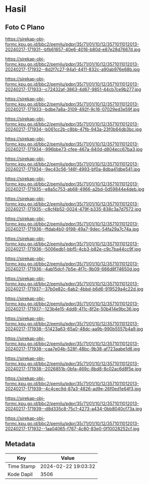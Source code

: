 # Hasil

## Foto C Plano

https://sirekap-obj-formc.kpu.go.id/bbc2/pemilu/pdpr/35/71/01/10/12/3571011012013-20240217-171931--bfb61657-40e6-4016-b80d-e87e28d7667d.jpg

https://sirekap-obj-formc.kpu.go.id/bbc2/pemilu/pdpr/35/71/01/10/12/3571011012013-20240217-171932--8d2f7c27-94a1-4411-832c-a90ab976e68b.jpg

https://sirekap-obj-formc.kpu.go.id/bbc2/pemilu/pdpr/35/71/01/10/12/3571011012013-20240217-171933--c72432af-3863-4d67-9851-44cb7ce9b277.jpg

https://sirekap-obj-formc.kpu.go.id/bbc2/pemilu/pdpr/35/71/01/10/12/3571011012013-20240217-171933--bdbe7a8a-3109-492f-9c16-07029ed3e59f.jpg

https://sirekap-obj-formc.kpu.go.id/bbc2/pemilu/pdpr/35/71/01/10/12/3571011012013-20240217-171934--b061cc2b-c8bb-47fb-943a-23f0b64db3bc.jpg

https://sirekap-obj-formc.kpu.go.id/bbc2/pemilu/pdpr/35/71/01/10/12/3571011012013-20240217-171934--996bbe73-cfee-467a-840d-d804ecc67ba3.jpg

https://sirekap-obj-formc.kpu.go.id/bbc2/pemilu/pdpr/35/71/01/10/12/3571011012013-20240217-171934--9ec43c56-146f-4993-bf0a-8dba41dbe541.jpg

https://sirekap-obj-formc.kpu.go.id/bbc2/pemilu/pdpr/35/71/01/10/12/3571011012013-20240217-171935--e8a5c753-ab68-4966-a2bd-0d59844e4deb.jpg

https://sirekap-obj-formc.kpu.go.id/bbc2/pemilu/pdpr/35/71/01/10/12/3571011012013-20240217-171935--c8cf4b52-0024-479f-b335-838c3a7d7572.jpg

https://sirekap-obj-formc.kpu.go.id/bbc2/pemilu/pdpr/35/71/01/10/12/3571011012013-20240217-171936--ffdab4b0-9198-49a7-9dec-54fa29a7c74a.jpg

https://sirekap-obj-formc.kpu.go.id/bbc2/pemilu/pdpr/35/71/01/10/12/3571011012013-20240217-171936--5006edb1-bbf5-4cb3-b82e-c9c7ba44cc9f.jpg

https://sirekap-obj-formc.kpu.go.id/bbc2/pemilu/pdpr/35/71/01/10/12/3571011012013-20240217-171936--4ab15dcf-7b5e-4f7c-9b09-666d8f74650d.jpg

https://sirekap-obj-formc.kpu.go.id/bbc2/pemilu/pdpr/35/71/01/10/12/3571011012013-20240217-171937--37b0e82c-6ab2-4bbd-b6d6-919529a4c22d.jpg

https://sirekap-obj-formc.kpu.go.id/bbc2/pemilu/pdpr/35/71/01/10/12/3571011012013-20240217-171937--123b4e15-4dd8-411c-8f2e-50b414e9bc36.jpg

https://sirekap-obj-formc.kpu.go.id/bbc2/pemilu/pdpr/35/71/01/10/12/3571011012013-20240217-171938--51423a63-65a0-48dc-aa9b-990b5557b4a9.jpg

https://sirekap-obj-formc.kpu.go.id/bbc2/pemilu/pdpr/35/71/01/10/12/3571011012013-20240217-171938--caa7e04b-528f-48bc-9b38-af723aabe1d6.jpg

https://sirekap-obj-formc.kpu.go.id/bbc2/pemilu/pdpr/35/71/01/10/12/3571011012013-20240217-171938--2026851b-0bfa-469c-8bd8-8c02ac6d8f5e.jpg

https://sirekap-obj-formc.kpu.go.id/bbc2/pemilu/pdpr/35/71/01/10/12/3571011012013-20240217-171939--4c4cec9d-87a3-4826-ad9e-26f0ed1e64f3.jpg

https://sirekap-obj-formc.kpu.go.id/bbc2/pemilu/pdpr/35/71/01/10/12/3571011012013-20240217-171939--d8d335c8-75c1-4273-a434-0bb8040cf73a.jpg

https://sirekap-obj-formc.kpu.go.id/bbc2/pemilu/pdpr/35/71/01/10/12/3571011012013-20240217-171932--1aa04065-f767-4c80-83e0-0f10028252cf.jpg


## Metadata

| Key        | Value               |
| ---------- | ------------------- |
| Time Stamp | 2024-02-22 19:03:32 |
| Kode Dapil | 3506                |



